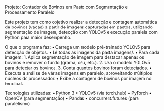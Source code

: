 Projeto: Contador de Bovinos em Pasto com Segmentação e Processamento Paralelo

Este projeto tem como objetivo realizar a detecção e contagem automática de bovinos (vacas) a partir de imagens capturadas em pastos, utilizando segmentação de imagem, detecção com YOLOv5 e execução paralela com Python para maior desempenho.


O que o programa faz:
	•	Carrega um modelo pré-treinado YOLOv5 para detecção de objetos.
	•	Lê todas as imagens da pasta imagens/.
	•	Para cada imagem:
	1.	Aplica segmentação de imagem para destacar apenas os bovinos e remover o fundo (grama, céu, etc.).
	2.	Usa o modelo YOLOv5 para detectar os bovinos.
	3.	Conta quantos bovinos foram detectados.
	•	Executa a análise de várias imagens em paralelo, aproveitando múltiplos núcleos do processador.
	•	Exibe a contagem de bovinos por imagem no terminal.

Tecnologias utilizadas:
	•	Python 3
	•	YOLOv5 (via torch.hub)
	•	PyTorch
	•	OpenCV (para segmentação)
	•	Pandas
	•	concurrent.futures (para paralelismo)
